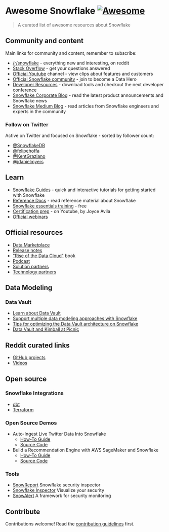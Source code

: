 # Awesome Snowflake [![Awesome](https://awesome.re/badge.svg)](https://awesome.re)

> A curated list of awesome resources about Snowflake

## Community and content

Main links for community and content, remember to subscribe:

- [/r/snowflake](https://reddit.com/r/snowflake) - everything new and interesting, on reddit
- [Stack Overflow](https://stackoverflow.com/questions/tagged/snowflake-cloud-data-platform) - get your questions answered
- [Official Youtube](https://www.youtube.com/user/snowflakecomputing/videos) channel - view clips about features and customers
- [Official Snowflake community](https://community.snowflake.com/s/) - join to become a Data Hero
- [Developer Resources](https://developers.snowflake.com) - download tools and checkout the next developer conference
- [Snowflake Corporate Blog](https://www.snowflake.com/blog/) - read the latest product announcements and Snowflake news
- [Snowflake Medium Blog](https://medium.com/snowflake/) - read articles from Snowflake engineers and experts in the community


### Follow on Twitter

Active on Twitter and focused on Snowflake - sorted by follower count:

- [@SnowflakeDB](https://twitter.com/snowflakedb)
- [@felipehoffa](https://twitter.com/felipehoffa)
- [@KentGraziano](https://twitter.com/KentGraziano)
- [@jdanielmyers](https://twitter.com/jdanielmyers)

## Learn

- [Snowflake Guides](https://guides.snowflake.com/) - quick and interactive tutorials for getting started with Snowflake
- [Reference Docs](https://docs.snowflake.com/) - read reference material about Snowflake
- [Snowflake essentials training](https://www.snowflake.com/snowflake-essentials-training/) - free
- [Certification prep](https://www.youtube.com/watch?v=GYibSRsdbwo&list=PL8P3u3jjMVVlOo_ZzuT-iVFrYwkDZu-7u) - on Youtube, by Joyce Avila
- [Official webinars](https://www.snowflake.com/about/webinars/)

## Official resources

- [Data Marketplace](https://www.snowflake.com/data-marketplace/)
- [Release notes](https://docs.snowflake.com/en/release-notes.html)
- ["Rise of the Data Cloud"](https://smile.amazon.com/Rise-Data-Cloud-Frank-Slootman/dp/1728363608) book 
- [Podcast](https://www.snowflake.com/rise-of-the-data-cloud-podcast/)
- [Solution partners](https://www.snowflake.com/partners/solutions-partners/)
- [Technology partners](https://www.snowflake.com/partners/technology-partners/)

## Data Modeling

### Data Vault

- [Learn about Data Vault](https://datavaultalliance.com/news/dv/learn-about-data-vault/)
- [Support multiple data modeling approaches with Snowflake](https://www.snowflake.com/blog/support-multiple-data-modeling-approaches-with-snowflake/)
- [Tips for optimizing the Data Vault architecture on Snowflake](https://www.snowflake.com/blog/tips-for-optimizing-the-data-vault-architecture-on-snowflake/)
- [Data Vault and Kimball at Picnic](https://blog.picnic.nl/picnics-lakeless-data-warehouse-8ec02801d50b)

## Reddit curated links

- [GitHub projects](https://www.reddit.com/r/snowflake/search?q=%5Bgithub%5D&restrict_sr=on&sort=relevance&t=all)
- [Videos](https://www.reddit.com/r/snowflake/search?q=%5Bvideo%5D&restrict_sr=on&sort=relevance&t=all)

## Open source

### Snowflake Integrations

- [dbt](https://blog.getdbt.com/how-we-configure-snowflake/)
- [Terraform](https://github.com/chanzuckerberg/terraform-provider-snowflake)

### Open Source Demos

- Auto-Ingest Live Twitter Data Into Snowflake
  - [How-To Guide](https://guides.snowflake.com/guide/Auto-Ingest_Twitter_Data_into_Snowflake/)
  - [Source Code](https://github.com/Snowflake-Labs/sfguide-twitter-auto-ingest)
- Build a Recommendation Engine with AWS SageMaker and Snowflake
  - [How-To Guide](https://guides.snowflake.com/guide/recommendation_engine_aws_sagemaker/)
  - [Source Code](https://github.com/Snowflake-Labs/sfguide-recommender-pipeline)
  
### Tools
 - [SnowReport](https://github.com/rtempleton/SnowReport) Snowflake security inspector
 - [Snowflake Inspector](http://snowflakeinspector.hashmapinc.com) Visualize your security 
 - [SnowAlert](https://github.com/snowflakedb/SnowAlert) A framework for security monitoring



## Contribute

Contributions welcome! Read the [contribution guidelines](contributing.md) first.
